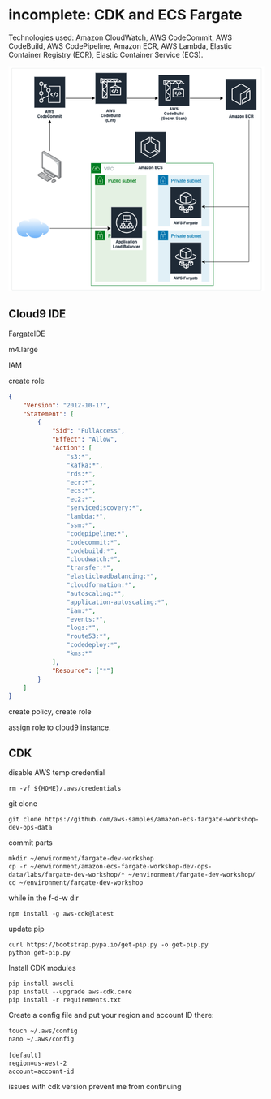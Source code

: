 # incomplete: CDK and ECS Fargate

Technologies used: Amazon CloudWatch, AWS CodeCommit, AWS CodeBuild, AWS CodePipeline, Amazon ECR, AWS Lambda, Elastic Container Registry (ECR), Elastic Container Service (ECS).

![Architecture](<../.gitbook/assets/image (268).png>)

## Cloud9 IDE

FargateIDE

m4.large



IAM&#x20;

create role

```json
{
    "Version": "2012-10-17",
    "Statement": [
        {
            "Sid": "FullAccess",
            "Effect": "Allow",
            "Action": [
                "s3:*", 
                "kafka:*", 
                "rds:*", 
                "ecr:*", 
                "ecs:*", 
                "ec2:*", 
                "servicediscovery:*", 
                "lambda:*", 
                "ssm:*", 
                "codepipeline:*", 
                "codecommit:*", 
                "codebuild:*", 
                "cloudwatch:*", 
                "transfer:*", 
                "elasticloadbalancing:*",
                "cloudformation:*",
                "autoscaling:*",
                "application-autoscaling:*",
                "iam:*",
                "events:*",
                "logs:*",
                "route53:*",
                "codedeploy:*",
                "kms:*"
            ],
            "Resource": ["*"]
        }
    ]
}
```

create policy, create role

assign role to cloud9 instance.&#x20;

## CDK

disable AWS temp credential&#x20;

```
rm -vf ${HOME}/.aws/credentials
```

git clone

```
git clone https://github.com/aws-samples/amazon-ecs-fargate-workshop-dev-ops-data
```

commit parts&#x20;

```
mkdir ~/environment/fargate-dev-workshop
cp -r ~/environment/amazon-ecs-fargate-workshop-dev-ops-data/labs/fargate-dev-workshop/* ~/environment/fargate-dev-workshop/
cd ~/environment/fargate-dev-workshop
```

while in the f-d-w dir

```
npm install -g aws-cdk@latest
```

update pip

```
curl https://bootstrap.pypa.io/get-pip.py -o get-pip.py
python get-pip.py
```

Install CDK modules

```
pip install awscli
pip install --upgrade aws-cdk.core
pip install -r requirements.txt 
```

Create a config file and put your region and account ID there:

```
touch ~/.aws/config
nano ~/.aws/config

[default]
region=us-west-2
account=account-id
```

issues with cdk version prevent me from continuing&#x20;

